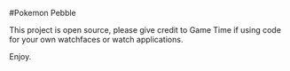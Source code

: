 #Pokemon Pebble

This project is open source, please give credit to Game Time if using code for your own watchfaces or watch applications.

Enjoy.
